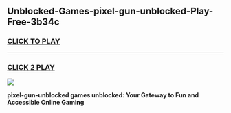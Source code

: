 
## Unblocked-Games-pixel-gun-unblocked-Play-Free-3b34c
<h3>
<a href="https://premium76.site?title=pixel-gun-unblocked&ref=10A">CLICK TO PLAY</a></h3>
<hr>

<h3>
<a href="https://premium76.site?title=pixel-gun-unblocked&ref=10A">CLICK 2 PLAY</a>
  
</h3>

<a href="https://premium76.site?title=pixel-gun-unblocked&ref=10A"><img src="https://clearcache.store/games.png"></a>


**pixel-gun-unblocked games unblocked: Your Gateway to Fun and Accessible Online Gaming**
